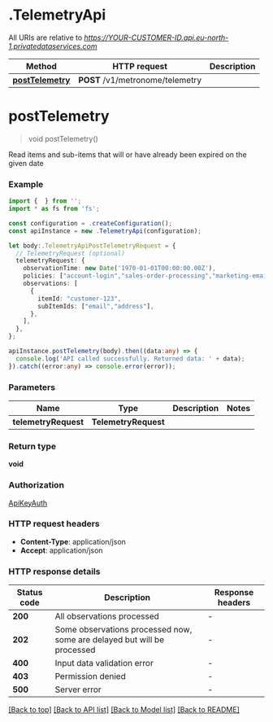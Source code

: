 # .TelemetryApi

All URIs are relative to *https://YOUR-CUSTOMER-ID.api.eu-north-1.privatedataservices.com*

Method | HTTP request | Description
------------- | ------------- | -------------
[**postTelemetry**](TelemetryApi.md#postTelemetry) | **POST** /v1/metronome/telemetry | 


# **postTelemetry**
> void postTelemetry()

Read items and sub-items that will or have already been expired on the given date

### Example


```typescript
import {  } from '';
import * as fs from 'fs';

const configuration = .createConfiguration();
const apiInstance = new .TelemetryApi(configuration);

let body:.TelemetryApiPostTelemetryRequest = {
  // TelemetryRequest (optional)
  telemetryRequest: {
    observationTime: new Date('1970-01-01T00:00:00.00Z'),
    policies: ["account-login","sales-order-processing","marketing-email"],
    observations: [
      {
        itemId: "customer-123",
        subItemIds: ["email","address"],
      },
    ],
  },
};

apiInstance.postTelemetry(body).then((data:any) => {
  console.log('API called successfully. Returned data: ' + data);
}).catch((error:any) => console.error(error));
```


### Parameters

Name | Type | Description  | Notes
------------- | ------------- | ------------- | -------------
 **telemetryRequest** | **TelemetryRequest**|  |


### Return type

**void**

### Authorization

[ApiKeyAuth](README.md#ApiKeyAuth)

### HTTP request headers

 - **Content-Type**: application/json
 - **Accept**: application/json


### HTTP response details
| Status code | Description | Response headers |
|-------------|-------------|------------------|
**200** | All observations processed |  -  |
**202** | Some observations processed now, some are delayed but will be processed |  -  |
**400** | Input data validation error |  -  |
**403** | Permission denied |  -  |
**500** | Server error |  -  |

[[Back to top]](#) [[Back to API list]](README.md#documentation-for-api-endpoints) [[Back to Model list]](README.md#documentation-for-models) [[Back to README]](README.md)


